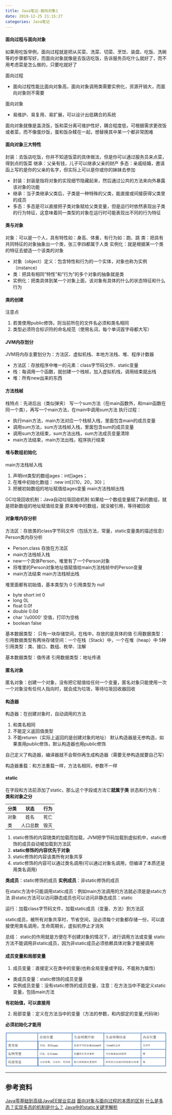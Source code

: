 ```yaml
---
title: Java笔记-面向对象1
date: 2019-12-25 21:15:27
categories: Java笔记
---
```

#### 面向过程与面向对象
如果用吃饭举例，面向过程就是把从买菜、洗菜、切菜、烹饪、装盘、吃饭、洗碗等的步骤都写好，而面向对象就像是去饭店吃饭，告诉服务员吃什么就好了，而不用考虑菜是怎么做的，只要吃就好了

面向过程
  -   面向过程性能比面向对象高，面向对象调用类需要实例化，资源开销大，而面向对象则不需要

面向对象
  -   易维护、易复用、易扩展，可以设计出低耦合的系统

面向对象就像是盖浇饭，饭和菜分离可维护性好，耦合程度低，可根据需求更改饭或者菜，而不像蛋炒饭，蛋和饭杂糅在一起，想替换其中某一个都非常困难

#### 面向对象三大特性
封装：去饭店吃饭，你并不知道饭菜的具体做法，但是你可以通过服务员来点菜，得到点的饭菜
继承：父亲有钱，儿子可以继承父亲的财产
多态：亲戚结婚，邀请函上写的是你的父亲的名字，但实际上可以是你或你的妹妹去参加
- 封装：封装是指将对象的实现细节隐藏起来，然后通过公共的方法来向外暴露该对象的功能
- 继承：当子类继承父类后，子类是一种特殊的父类，能直接或间接获得父类里的成员
- 多态：多态是可以直接把子类对象赋给父类变量，但是运行时依然表现出子类的行为特征，这意味着同一类型的对象在运行时可能表现出不同的行为特征

#### 类与对象
对象：可以是一个人，具有特性如：身高、体重，有行为如：跑、跳
类：把具有共同特征的对象抽象出一个类，张三李四都属于人类
实例化：就是根据某一个类的特征去塑造一个该类的对象
- 对象（object）定义：包含特性和行为的一个实体，对象也称为实例（instance）
- 类：把具有相同“特性”和“行为”的多个对象的抽象就是类
- 实例化：把类具体到某一个对象上面，该对象有具体的什么的状态特征和什么行为

#### 类的创建
注意点
1. 若类使用public修饰，则当前所在的文件名必须和类名相同
2. 类型必须符合标识符的命名规范（使用名词，每个单词首字母都大写）


#### JVM内存划分
JVM将内存主要划分为：方法区、虚拟机栈、本地方法栈、堆、程序计数器
- 方法区：存放程序中唯一的元素：class字节码文件、static变量
- 栈：每调用一个函数，就创建一个栈帧，加入虚拟机栈，调用结束就出栈
- 堆：所有new出来的东西


#### 方法栈帧
栈特点：先进后出（类似弹夹） 
写一个sum方法（在main函数外，和main函数在同一个类），再写一个main方法，在main中调用sum方法
执行过程：
- 执行main方法，main方法对应一个栈帧入栈，里面包含main的成员变量
- 调用sum方法，sum方法栈帧入栈，里面包含sum的成员变量
- 调用sum方法结束，sum方法出栈，sum方法成员变量清除
- main方法结束，main方法出栈，程序执行结束

#### 堆与数组初始化

main方法栈帧入栈
1. 声明int类型的数组ages：int[]ages；
2. 在堆中初始化数组： new int[]{10，20，30}；
3. 把被初始数组的地址赋值给ages变量
main方法栈帧出栈

GC垃圾回收机制：Java自动垃圾回收机制
如果给一个数组变量赋了新的数组，就是把新数组的地址赋值给变量
原来堆中的数组，就没被引用，等待被回收

#### 对象堆内存分析
方法区：存放类的class字节码文件（包括方法，常量，static变量类的描述信息）
Person类内存分析
- Person.class 存放在方法区
- main方法栈帧入栈
- new一个具体Person，堆里有了一个Person对象
- 将堆里的Person对象地址值赋值给main方法栈帧中的Person变量
- main方法结束 main方法栈帧出栈


堆里面都有初始值，基本类型为 0 引用类型为 null
- byte short int 0
- long 0L
- float 0.0f
- double 0.0d
- char '/u0000'  空值，打印为空格
- boolean false
  
基本数据类型：
    只有一块存储空间，在栈中，存放的是具体的值
引用数据类型：
    引用数据类型有两块存储空间：一个在栈（Stack）中，一个在堆（heap）中
    5种引用类型：类、接口、数组、枚举、注解

基本数据类型：值传递
引用数据类型：地址传递

#### 匿名对象
匿名对象：创建一个对象，没有把它赋值给任何一个变量，匿名对象只能使用一次
一个对象没有任何人指向时，就会成为垃圾，等待垃圾回收器回收

#### 构造器
构造器：在创建对象时，自动调用的方法
1. 和类名相同
2. 不能定义返回值类型
3. 不能returen（实际上返回的是创建对象的地址）
默认构造器是无参构造，如果类用public修饰，默认构造器也用public修饰

自己定义了构造器，编译器就不会帮你再生成构造器（需要无参构造就要自己写）

构造器重载：和方法重载一样，方法名相同，参数不一样

#### static
在字段和方法前添加了static，那么这个字段或方法它**就属于类**
状态和行为有： **类和对象之分**

| 分类 | 状态 | 行为 |
| :------ | :------: | :------ |
| 对象 | 姓名 | 死亡 |
| 类 | 人口总数 | 毁灭 |

1. static修饰的内容随类的加载而加载，JVM把字节码加载到虚拟机中，static修饰的成员自动被加载到方法区
2. **static修饰的内容优先于对象**
3. static修饰的内容该类所有对象共享
4. static修饰的内容可以通过类名调用(可以通过对象名调用，但编译了本质还是用类名调用)

**类成员**：static修饰的成员
**实例成员**：非static修饰的成员

在static方法中只能调用static成员：例如main方法调用的方法就必须是是static方法
非static方法可以访问静态成员也可以访问非静态成员：static


运行：加载class字节码文件，加载static成员（变量、方法）到方法区

static成员，被所有对象共享时，节省空间，没必须每个对象都存储一份，可以直接使用类名调用，生命周期长，虚拟机停止才消失

总结：
static的作用就是方便在不创建对象的情况下，进行调用方法或变量
static方法不能调用非static成员，因为非static成员必须依赖具体对象才能被调用

#### 成员变量和局部变量
1. 成员变量：直接定义在类中的变量(也称全局变量或字段，不能称为属性)
   
- 类成员变量：static修饰的成员变量
- 实例成员变量：没有static修饰的成员变量，注意：在方法当中不能定义static变量，包括main方法

**有初始值，可以直接用**

2. 局部变量：定义在方法当中的变量（方法的参数，和内部定的变量,代码块）

**必须初始化才能用**

![高新强](java-note-2/1.png)

--- 

## 参考资料
[Java零基础到高级JavaEE就业实战](https://study.163.com/course/introduction/1005537028.htm)
[面向对象与面向过程的本质的区别](https://blog.csdn.net/jerry11112/article/details/79027834)
[什么是多态？实现多态的机制是什么？](https://www.jianshu.com/p/68ddb5484ca2)
[Java中的static关键字解析](https://www.cnblogs.com/dolphin0520/p/3799052.html)
